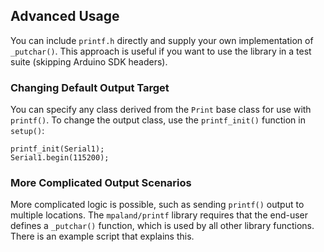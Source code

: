 ## Advanced Usage

You can include `printf.h` directly and supply your own implementation of `_putchar()`. This approach is useful if you want to use the library in a test suite (skipping Arduino SDK headers).

### Changing Default Output Target

You can specify any class derived from the `Print` base class for use with `printf()`. To change the output class, use the `printf_init()` function in `setup()`:

```
printf_init(Serial1);
Serial1.begin(115200);
```

### More Complicated Output Scenarios

More complicated logic is possible, such as sending `printf()` output to multiple locations. The `mpaland/printf` library requires that the end-user defines a `_putchar()` function, which is used by all other library functions. There is an example script that explains this.
